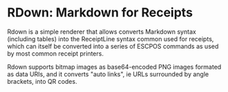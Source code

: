 # RDown: Markdown for Receipts

Rdown is a simple renderer that allows converts Markdown syntax (including tables) into the ReceiptLine syntax common used for receipts, which can itself be converted into a series of ESCPOS commands as used by most common receipt printers.

Rdown supports bitmap images as base64-encoded PNG images formated as data URIs, and it converts "auto links", ie URLs surrounded by angle brackets, into QR codes.